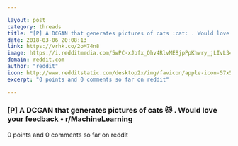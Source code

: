 ```yaml
---

layout: post
category: threads
title: "[P] A DCGAN that generates pictures of cats :cat: . Would love your feedback"
date: 2018-03-06 20:08:13
link: https://vrhk.co/2oM74n8
image: https://i.redditmedia.com/5wPC-xJbfx_Qhv4RlvME8jpPpKhwry_jLIvL34znIoE.jpg?w=320&s=fb02f50257f585b7886bd47b15b23954
domain: reddit.com
author: "reddit"
icon: http://www.redditstatic.com/desktop2x/img/favicon/apple-icon-57x57.png
excerpt: "0 points and 0 comments so far on reddit"

---
```


### [P] A DCGAN that generates pictures of cats :cat: . Would love your feedback • r/MachineLearning

0 points and 0 comments so far on reddit